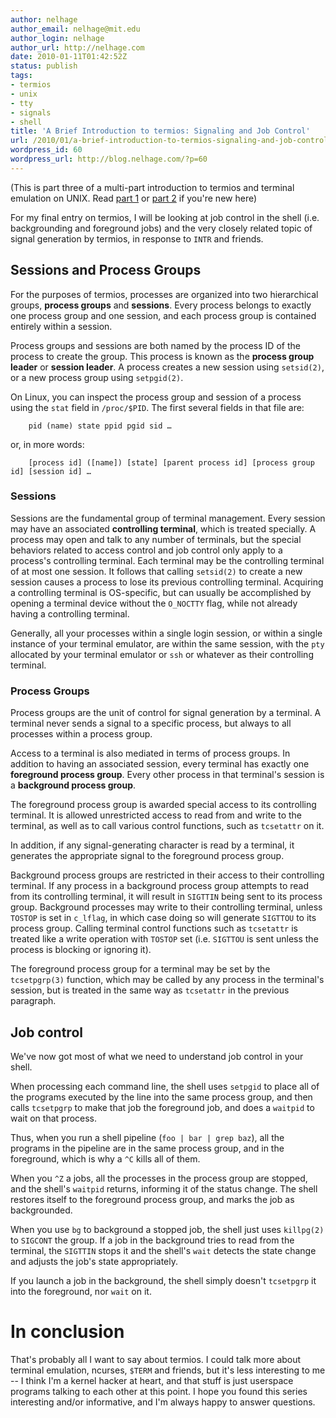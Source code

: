 ```yaml
---
author: nelhage
author_email: nelhage@mit.edu
author_login: nelhage
author_url: http://nelhage.com
date: 2010-01-11T01:42:52Z
status: publish
tags:
- termios
- unix
- tty
- signals
- shell
title: 'A Brief Introduction to termios: Signaling and Job Control'
url: /2010/01/a-brief-introduction-to-termios-signaling-and-job-control/
wordpress_id: 60
wordpress_url: http://blog.nelhage.com/?p=60
---
```


(This is part three of a multi-part introduction to termios and
terminal emulation on UNIX. Read [part 1][part-1] or [part 2][part-2]
if you're new here)

[part-1]: /2009/12/a-brief-introduction-to-termios
[part-2]: /2009/12/a-brief-introduction-to-termios-termios3-and-stty/

For my final entry on termios, I will be looking at job control in the
shell (i.e. backgrounding and foreground jobs) and the very closely
related topic of signal generation by termios, in response to `INTR`
and friends.

## Sessions and Process Groups

For the purposes of termios, processes are organized into two
hierarchical groups, **process groups** and **sessions**. Every
process belongs to exactly one process group and one session, and each
process group is contained entirely within a session.

Process groups and sessions are both named by the process ID of the
process to create the group. This process is known as the **process
group leader** or **session leader**. A process creates a new session
using `setsid(2)`, or a new process group using `setpgid(2)`.

On Linux, you can inspect the process group and session of a process
using the `stat` field in `/proc/$PID`. The first several fields in
that file are:

        pid (name) state ppid pgid sid …

or, in more words:

        [process id] ([name]) [state] [parent process id] [process group id] [session id] …

### Sessions

Sessions are the fundamental group of terminal management. Every
session may have an associated **controlling terminal**, which is
treated specially. A process may open and talk to any number of
terminals, but the special behaviors related to access control and job
control only apply to a process's controlling terminal. Each terminal
may be the controlling terminal of at most one session. It follows
that calling `setsid(2)` to create a new session causes a process to
lose its previous controlling terminal. Acquiring a controlling
terminal is OS-specific, but can usually be accomplished by opening a
terminal device without the `O_NOCTTY` flag, while not already having
a controlling terminal.

Generally, all your processes within a single login session, or within
a single instance of your terminal emulator, are within the same
session, with the `pty` allocated by your terminal emulator or `ssh`
or whatever as their controlling terminal.

### Process Groups

Process groups are the unit of control for signal generation by a
terminal. A terminal never sends a signal to a specific process, but
always to all processes within a process group.

Access to a terminal is also mediated in terms of process groups. In
addition to having an associated session, every terminal has exactly
one **foreground process group**. Every other process in that
terminal's session is a **background process group**.

The foreground process group is awarded special access to its
controlling terminal. It is allowed unrestricted access to read from
and write to the terminal, as well as to call various control
functions, such as `tcsetattr` on it.

In addition, if any signal-generating character is read by a terminal,
it generates the appropriate signal to the foreground process group.

Background process groups are restricted in their access to their
controlling terminal. If any process in a background process group
attempts to read from its controlling terminal, it will result in
`SIGTTIN` being sent to its process group. Background processes may
write to their controlling terminal, unless `TOSTOP` is set in
`c_lflag`, in which case doing so will generate `SIGTTOU` to its
process group. Calling terminal control functions such as `tcsetattr`
is treated like a write operation with `TOSTOP` set (i.e. `SIGTTOU` is
sent unless the process is blocking or ignoring it).

The foreground process group for a terminal may be set by the
`tcsetpgrp(3)` function, which may be called by any process in the
terminal's session, but is treated in the same way as `tcsetattr` in
the previous paragraph.

## Job control

We've now got most of what we need to understand job control in your
shell.

When processing each command line, the shell uses `setpgid` to place
all of the programs executed by the line into the same process group,
and then calls `tcsetpgrp` to make that job the foreground job, and
does a `waitpid` to wait on that process.

Thus, when you run a shell pipeline (`foo | bar | grep baz`), all the
programs in the pipeline are in the same process group, and in the
foreground, which is why a `^C` kills all of them.

When you `^Z` a jobs, all the processes in the process group are
stopped, and the shell's `waitpid` returns, informing it of the status
change. The shell restores itself to the foreground process group, and
marks the job as backgrounded.

When you use `bg` to background a stopped job, the shell just uses
`killpg(2)` to `SIGCONT` the group. If a job in the background tries
to read from the terminal, the `SIGTTIN` stops it and the shell's
`wait` detects the state change and adjusts the job's state
appropriately.

If you launch a job in the background, the shell simply doesn't
`tcsetpgrp` it into the foreground, nor `wait` on it.

# In conclusion

That's probably all I want to say about termios. I could talk more about terminal emulation, ncurses, `$TERM` and friends, but it's less interesting to me -- I think I'm a kernel hacker at heart, and that stuff is just userspace programs talking to each other at this point. I hope you found this series interesting and/or informative, and I'm always happy to answer questions.
